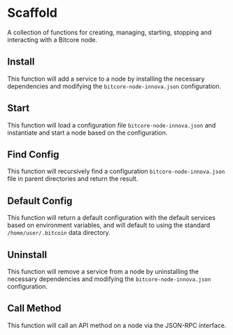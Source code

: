 # Scaffold
A collection of functions for creating, managing, starting, stopping and interacting with a Bitcore node.

## Install
This function will add a service to a node by installing the necessary dependencies and modifying the `bitcore-node-innova.json` configuration.

## Start
This function will load a configuration file `bitcore-node-innova.json` and instantiate and start a node based on the configuration.

## Find Config
This function will recursively find a configuration `bitcore-node-innova.json` file in parent directories and return the result.

## Default Config
This function will return a default configuration with the default services based on environment variables, and will default to using the standard `/home/user/.bitcoin` data directory.

## Uninstall
This function will remove a service from a node by uninstalling the necessary dependencies and modifying the `bitcore-node-innova.json` configuration.

## Call Method
This function will call an API method on a node via the JSON-RPC interface.
